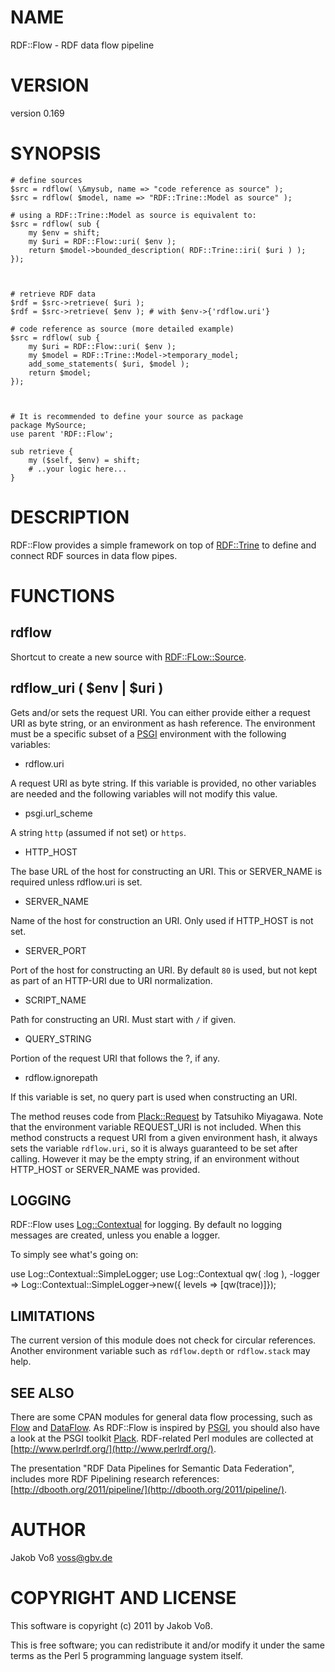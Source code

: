 # NAME

RDF::Flow - RDF data flow pipeline

# VERSION

version 0.169

# SYNOPSIS

    # define sources
    $src = rdflow( \&mysub, name => "code reference as source" );
    $src = rdflow( $model, name => "RDF::Trine::Model as source" );

    # using a RDF::Trine::Model as source is equivalent to:
    $src = rdflow( sub {
        my $env = shift;
        my $uri = RDF::Flow::uri( $env );
        return $model->bounded_description( RDF::Trine::iri( $uri ) );
    });



    # retrieve RDF data
    $rdf = $src->retrieve( $uri ); 
    $rdf = $src->retrieve( $env ); # with $env->{'rdflow.uri'}

    # code reference as source (more detailed example)
    $src = rdflow( sub {
        my $uri = RDF::Flow::uri( $env );
        my $model = RDF::Trine::Model->temporary_model;
        add_some_statements( $uri, $model );
        return $model;
    });



    # It is recommended to define your source as package
    package MySource;
    use parent 'RDF::Flow';

    sub retrieve {
        my ($self, $env) = shift;
        # ..your logic here...
    }

# DESCRIPTION

RDF::Flow provides a simple framework on top of [RDF::Trine](http://search.cpan.org/perldoc?RDF::Trine) to
define and connect RDF sources in data flow pipes.

# FUNCTIONS

## rdflow

Shortcut to create a new source with [RDF::FLow::Source](http://search.cpan.org/perldoc?RDF::FLow::Source).

## rdflow_uri ( $env | $uri )

Gets and/or sets the request URI. You can either provide either a request URI
as byte string, or an environment as hash reference.  The environment must be a
specific subset of a [PSGI](http://search.cpan.org/perldoc?PSGI) environment with the following variables:

- rdflow.uri

A request URI as byte string. If this variable is provided, no other variables
are needed and the following variables will not modify this value.

- psgi.url_scheme

A string `http` (assumed if not set) or `https`.

- HTTP_HOST

The base URL of the host for constructing an URI. This or SERVER_NAME is
required unless rdflow.uri is set.

- SERVER_NAME

Name of the host for construction an URI. Only used if HTTP_HOST is not set.

- SERVER_PORT

Port of the host for constructing an URI. By default `80` is used, but not
kept as part of an HTTP-URI due to URI normalization.

- SCRIPT_NAME

Path for constructing an URI. Must start with `/` if given.

- QUERY_STRING

Portion of the request URI that follows the ?, if any.

- rdflow.ignorepath

If this variable is set, no query part is used when constructing an URI. 

The method reuses code from [Plack::Request](http://search.cpan.org/perldoc?Plack::Request) by Tatsuhiko Miyagawa. Note that
the environment variable REQUEST_URI is not included. When this method
constructs a request URI from a given environment hash, it always sets the
variable `rdflow.uri`, so it is always guaranteed to be set after calling.
However it may be the empty string, if an environment without HTTP_HOST or
SERVER_NAME was provided.

## LOGGING

RDF::Flow uses [Log::Contextual](http://search.cpan.org/perldoc?Log::Contextual) for logging. By default no logging messages
are created, unless you enable a logger.

To simply see what's going on:

  use Log::Contextual::SimpleLogger;
  use Log::Contextual qw( :log ),
     -logger => Log::Contextual::SimpleLogger->new({ levels => [qw(trace)]});

## LIMITATIONS

The current version of this module does not check for circular references.
Another environment variable such as `rdflow.depth` or `rdflow.stack` may
help.

## SEE ALSO

There are some CPAN modules for general data flow processing, such as [Flow](http://search.cpan.org/perldoc?Flow)
and [DataFlow](http://search.cpan.org/perldoc?DataFlow). As RDF::Flow is inspired by [PSGI](http://search.cpan.org/perldoc?PSGI), you should also have a
look at the PSGI toolkit [Plack](http://search.cpan.org/perldoc?Plack). RDF-related Perl modules are collected at
[http://www.perlrdf.org/](http://www.perlrdf.org/).

The presentation "RDF Data Pipelines for Semantic Data Federation", includes
more RDF Pipelining research references: [http://dbooth.org/2011/pipeline/](http://dbooth.org/2011/pipeline/).

# AUTHOR

Jakob Voß <voss@gbv.de>

# COPYRIGHT AND LICENSE

This software is copyright (c) 2011 by Jakob Voß.

This is free software; you can redistribute it and/or modify it under
the same terms as the Perl 5 programming language system itself.